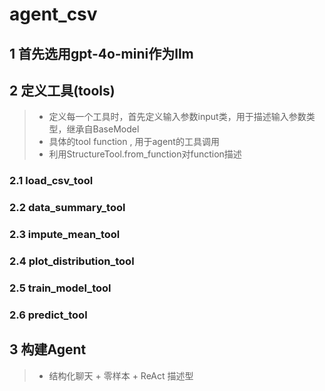 # agent_csv
##  1 首先选用gpt-4o-mini作为llm  
##  2 定义工具(tools)  
>  - 定义每一个工具时，首先定义输入参数input类，用于描述输入参数类型，继承自BaseModel  
>  - 具体的tool function , 用于agent的工具调用
>  - 利用StructureTool.from_function对function描述
###  2.1 load_csv_tool     
###  2.2 data_summary_tool  
###  2.3 impute_mean_tool  
###  2.4 plot_distribution_tool  
###  2.5 train_model_tool  
###  2.6 predict_tool  
##  3 构建Agent  
> - 结构化聊天 + 零样本 + ReAct 描述型 

